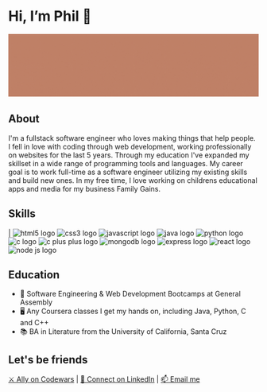 <html>
<head>
</head>
<body>
  <h1>Hi, I’m Phil 👋 </h1>
  <img src="/banner.gif" alt="Image that reads "Phil Garbrecht, Full-Stack Software Engineer">         
  <h2>About</h2>      
  <p>I'm a fullstack software engineer who loves making things that help people. I fell in love with coding through web development, working professionally on websites for the last 5 years. Through my education I've expanded my skillset in a wide range of programming tools and languages. My career goal is to work full-time as a software engineer utilizing my existing skills and build new ones. In my free time, I love working on childrens educational apps and media for my business Family Gains.</p>                                                                                    
  <h2>Skills</h2>
                                                                                             
| <img src="https://cdn.jsdelivr.net/gh/devicons/devicon/icons/html5/html5-plain-wordmark.svg" height="50px" alt="html5 logo"/>  <img src="https://cdn.jsdelivr.net/gh/devicons/devicon/icons/css3/css3-plain-wordmark.svg" height="50px" alt="css3 logo"/>  <img src="https://cdn.jsdelivr.net/gh/devicons/devicon/icons/javascript/javascript-plain.svg" height="50px" alt="javascript logo"/> 
<img src="https://cdn.jsdelivr.net/gh/devicons/devicon/icons/java/java-plain-wordmark.svg" height="50px" alt="java logo"/>  <img src="https://cdn.jsdelivr.net/gh/devicons/devicon/icons/python/python-plain-wordmark.svg" height="50px" alt="python logo"/>  <img src="https://cdn.jsdelivr.net/gh/devicons/devicon/icons/c/c-plain.svg" height="50px" alt="c logo"/> 
<img src="https://cdn.jsdelivr.net/gh/devicons/devicon/icons/cplusplus/cplusplus-plain.svg" height="50px" alt="c plus plus logo"/>  <img src="https://cdn.jsdelivr.net/gh/devicons/devicon/icons/mongodb/mongodb-plain-wordmark.svg" height="50px" alt="mongodb logo"/>  <img src="https://cdn.jsdelivr.net/gh/devicons/devicon/icons/express/express-original-wordmark.svg" height="50px" alt="express logo"/> 
<img src="https://cdn.jsdelivr.net/gh/devicons/devicon/icons/react/react-original-wordmark.svg" height="50px" alt="react logo"/>  <img src="https://cdn.jsdelivr.net/gh/devicons/devicon/icons/nodejs/nodejs-plain-wordmark.svg" height="50px" alt="node js logo"/>
                        

  <h2>Education</h2>                                                                                                                 
  <ul>
<li>🥾 Software Engineering & Web Development Bootcamps at General Assembly</li>
<li>🖥️ Any Coursera classes I get my hands on, including Java, Python, C and C++</li>
<li>📚 BA in Literature from the University of California, Santa Cruz</li>
  </ul>
  <h2>Let's be friends</h2> 
  <a href = "https://www.codewars.com/users/pgarbrecht">⚔️ Ally on Codewars</a> | <a href = "https://www.linkedin.com/in/philgarbrecht/">🔗 Connect on LinkedIn</a> | <a href = "mailto: philgarbrecht@gmail.com">📫 Email me</a>                                                                                                                                                           
  </body>
</html>
